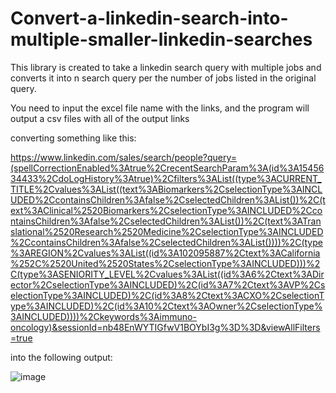 # Convert-a-linkedin-search-into-multiple-smaller-linkedin-searches

This library is created to take a linkedin search query with multiple jobs and converts it into n search query per the number of jobs listed in the original query.

You need to input the excel file name with the links, and the program will output a csv files with all of the output links

converting something like this: 

https://www.linkedin.com/sales/search/people?query=(spellCorrectionEnabled%3Atrue%2CrecentSearchParam%3A(id%3A1545634433%2CdoLogHistory%3Atrue)%2Cfilters%3AList((type%3ACURRENT_TITLE%2Cvalues%3AList((text%3ABiomarkers%2CselectionType%3AINCLUDED%2CcontainsChildren%3Afalse%2CselectedChildren%3AList())%2C(text%3AClinical%2520Biomarkers%2CselectionType%3AINCLUDED%2CcontainsChildren%3Afalse%2CselectedChildren%3AList())%2C(text%3ATranslational%2520Research%2520Medicine%2CselectionType%3AINCLUDED%2CcontainsChildren%3Afalse%2CselectedChildren%3AList())))%2C(type%3AREGION%2Cvalues%3AList((id%3A102095887%2Ctext%3ACalifornia%252C%2520United%2520States%2CselectionType%3AINCLUDED)))%2C(type%3ASENIORITY_LEVEL%2Cvalues%3AList((id%3A6%2Ctext%3ADirector%2CselectionType%3AINCLUDED)%2C(id%3A7%2Ctext%3AVP%2CselectionType%3AINCLUDED)%2C(id%3A8%2Ctext%3ACXO%2CselectionType%3AINCLUDED)%2C(id%3A10%2Ctext%3AOwner%2CselectionType%3AINCLUDED))))%2Ckeywords%3Aimmuno-oncology)&sessionId=nb48EnWYTIGfwV1BOYbI3g%3D%3D&viewAllFilters=true


into the following output:


![image](https://user-images.githubusercontent.com/22025520/175935602-a59294f0-3136-4b07-ab29-61ee853941bd.png)
